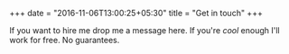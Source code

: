 +++
date = "2016-11-06T13:00:25+05:30"
title = "Get in touch"
+++

If you want to hire me drop me a message here. If you're _cool_ enough I'll work for free. No guarantees.

